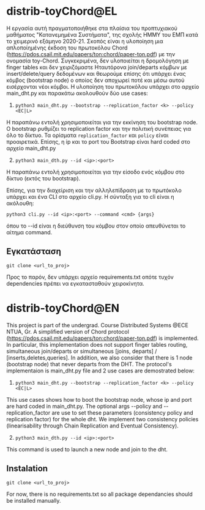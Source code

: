 # distrib-toyChord@EL

Η εργασία αυτή πραγματοποιήθηκε στα πλαίσια του προπτυχιακού μαθήματος "Κατανεμημένα Συστήματα", της σχολής ΗΜΜΥ του ΕΜΠ κατά το χειμερινό εξάμηνο 2020-21. Σκοπός είναι η υλοποίηση μια απλοποίημένης έκδοση του πρωτοκόλου Chord (<https://pdos.csail.mit.edu/papers/ton:chord/paper-ton.pdf>) με την ονομασία toy-Chord. Συγκεκριμένα, δεν υλοποιείται η δρομολόγηση με finger tables και δεν χειριζόμαστε Ηταυτόρονα join/departs κόμβων με insert/delete/query δεδομένων και θεωρούμε επίσης ότι υπάρχει ένας κόμβος (bootstrap node) ο οποίος δεν αποχωρεί ποτέ και μέσω αυτού εισέρχονται νέοι κόμβοι. Η υλοποίηση του πρωτοκόλου υπάρχει στο αρχείο main_dht.py και παρακάτω ακολουθούν δύο use cases:

1) ``` python3 main_dht.py --bootstrap --replication_factor <k> --policy <EC|L> ```

Η παραπάνω εντολή χρησιμοποιείται για την εκκίνηση του bootstrap node. Ο bootstrap ρυθμίζει το replication factor και την πολιτική συνέπειας για όλο το δίκτυο. Τα ορίσματα ```replication_factor``` και ```policy``` είναι προαιρετικά. Επίσης, η ip και το port του Bootstrap είναι hard coded στο αρχείο main_dht.py

2) ``` python3 main_dth.py --id <ip>:<port> ```

Η παραπάνω εντολή χρησιμοποιείται για την είσοδο ενός κόμβου στο δίκτυο (εκτός του bootstrap). 

Επίσης, για την διαχείριση και την αλληλεπίδραση με το πρωτόκολο υπάρχει και ένα CLI στο αρχείο cli.py. Η σύνταξη για το cli είναι η ακόλουθη:

 ``` python3 cli.py --id <ip>:<port> --command <cmd> {args} ```

όπου το  --id είναι η διεύθυνση του κόμβου στον οποίο απευθύνεται το αίτημα command. 

## Εγκατάσταση 

``` git clone <url_to_proj> ``` 

Προς το παρόν, δεν υπάρχει αρχείο requirements.txt οπότε τυχόν dependencies πρέπει να εγκατασταθούν χειροκίνητα.

# distrib-toyChord@EN

This project is part of the undergrad. Course Distributed Systems @ECE NTUA, Gr. A simplified version of Chord protocol (<https://pdos.csail.mit.edu/papers/ton:chord/paper-ton.pdf>) is implemented. In particular, this implementation does not support finger tables routing, simultaneous join/departs or simultaneous [joins, departs] / [inserts,deletes,queries]. In addition, we also consider that there is 1 node (bootstrap node) that never departs from the DHT. The protocol's implementaion is main_dht.py file and 2 use cases are demostrated below: 

1) ``` python3 main_dht.py --bootstrap --replication_factor <k> --policy <EC|L> ```

This use cases shows how to boot the bootstrap node, whose ip and port are hard coded in main_dht.py. The optional args --policy and --replication_factor are use to set these parameters (consistency policy and replication factor) for the whole dht. We implement two consistency policies (linearisability through Chain Replication and Eventual Consistency).   

2) ``` python3 main_dth.py --id <ip>:<port> ```

This command is used to launch a new node and join to the dht. 


## Instalation 

``` git clone <url_to_proj> ``` 

For now, there is no requirements.txt so all package dependancies should be installed manually. 
